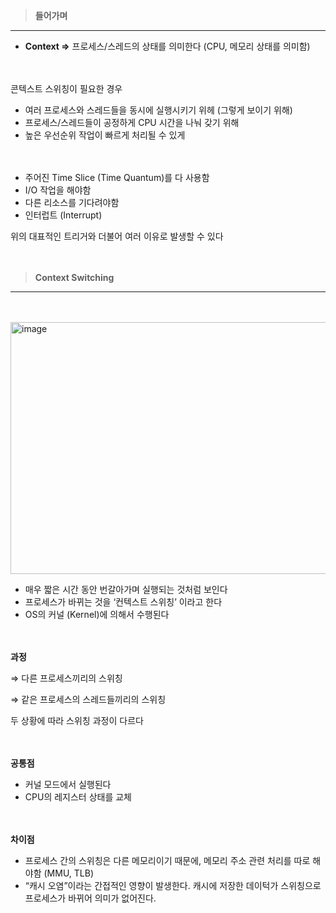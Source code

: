 > **들어가며**
> 

---

- **Context ⇒** 프로세스/스레드의 상태를 의미한다 (CPU, 메모리 상태를 의미함)

**ㅤ**

콘텍스트 스위칭이 필요한 경우

- 여러 프로세스와 스레드들을 동시에 실행시키기 위헤 (그렇게 보이기 위해)
- 프로세스/스레드들이 공정하게 CPU 시간을 나눠 갖기 위해
- 높은 우선순위 작업이 빠르게 처리될 수 있게

**ㅤ**

- 주어진 Time Slice (Time Quantum)를 다 사용함
- I/O 작업을 해야함
- 다른 리소스를 기다려야함
- 인터럽트 (Interrupt)

위의 대표적인 트리거와 더불어 여러 이유로 발생할 수 있다

**ㅤ**

> **Context Switching**
> 

---

**ㅤ**

<img width="948" height="403" alt="image" src="https://github.com/user-attachments/assets/24908df9-8442-4f72-805f-aa7b65c91381" />

- 매우 짧은 시간 동안 번갈아가며 실행되는 것처럼 보인다
- 프로세스가 바뀌는 것을 ‘컨텍스트 스위칭’ 이라고 한다
- OS의 커널 (Kernel)에 의해서 수행된다

**ㅤ**

**과정**

⇒ 다른 프로세스끼리의 스위칭

⇒ 같은 프로세스의 스레드들끼리의 스위칭

두 상황에 따라 스위칭 과정이 다르다

**ㅤ**

**공통점**

- 커널 모드에서 실행된다
- CPU의 레지스터 상태를 교체

**ㅤ**

**차이점**

- 프로세스 간의 스위칭은 다른 메모리이기 때문에, 메모리 주소 관련 처리를 따로 해야함 (MMU, TLB)
- “캐시 오염”이라는 간접적인 영향이 발생한다. 캐시에 저장한 데이턱가 스위칭으로 프로세스가 바뀌어 의미가 없어진다.

